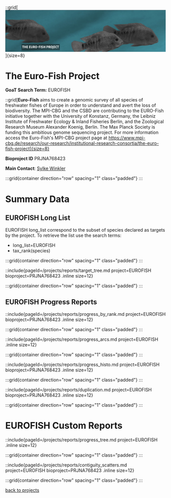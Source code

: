 ::grid[![GoaT](/static/images/euro-fish_logo.png)]{size=8}

# The Euro-Fish Project

**GoaT Search Term:** EUROFISH

::grid[**Euro-Fish** aims to create a genomic survey of all species of freshwater fishes of Europe in order to understand and avert the loss of biodiversity. The MPI-CBG and the CSBD are contributing to the EURO-Fish initiative together with the University of Konstanz, Germany, the Leibniz Institute of Freshwater Ecology & Inland Fisheries Berlin, and the Zoological Research Museum Alexander Koenig, Berlin. The Max Planck Society is funding this ambitious genome sequencing project. For more information access the Euro-Fish's MPI-CBG project page at https://www.mpi-cbg.de/research/our-research/institutional-research-consortia/the-euro-fish-project]{size=8}

**Bioproject ID** PRJNA768423

**Main Contact**: [Sylke Winkler](winkler@mpi-cbg.de)

:::grid{container direction="row" spacing="1" class="padded"}
:::

# Summary Data

## EUROFISH Long List

EUROFISH long_list correspond to the subset of species declared as targets by the project. To retrieve the list use the search terms:

- long_list=EUROFISH
- tax_rank(species)

:::grid{container direction="row" spacing="1" class="padded"}
:::

::include{pageId=/projects/reports/target_tree.md project=EUROFISH bioproject=PRJNA768423 .inline size=12}

:::grid{container direction="row" spacing="1" class="padded"}
:::

## EUROFISH Progress Reports

::include{pageId=/projects/reports/progress_by_rank.md project=EUROFISH bioproject=PRJNA768423 .inline size=12}

:::grid{container direction="row" spacing="1" class="padded"}
:::

::include{pageId=/projects/reports/progress_arcs.md project=EUROFISH .inline size=12}

:::grid{container direction="row" spacing="1" class="padded"}
:::

::include{pageId=/projects/reports/progress_histo.md project=EUROFISH bioproject=PRJNA768423 .inline size=12}

:::grid{container direction="row" spacing="1" class="padded"}
:::

::include{pageId=/projects/reports/duplication.md project=EUROFISH bioproject=PRJNA768423 .inline size=12}

:::grid{container direction="row" spacing="1" class="padded"}
:::

# EUROFISH Custom Reports

::include{pageId=/projects/reports/progress_tree.md project=EUROFISH .inline size=12}

:::grid{container direction="row" spacing="1" class="padded"}
:::

::include{pageId=/projects/reports/contiguity_scatters.md project=EUROFISH bioproject=PRJNA768423 .inline size=12}

:::grid{container direction="row" spacing="1" class="padded"}
:::

[back to projects](/projects)
